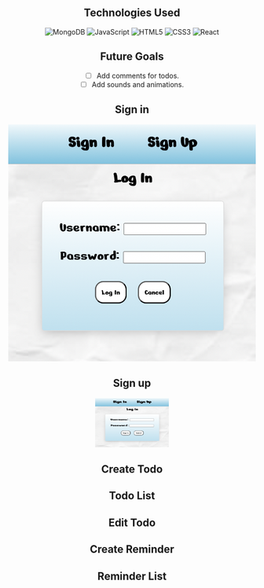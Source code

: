 <div id="assets" align="center">

## Technologies Used
![MongoDB](https://img.shields.io/badge/-MongoDB-2b244f?style=flat&logo=mongodb)
![JavaScript](https://img.shields.io/badge/javascript-9691b5?logo=javascript&logoColor=2b244f)
![HTML5](https://img.shields.io/badge/-HTML5-2b244f?style=flat&logo=html5)
![CSS3](https://img.shields.io/badge/-CSS-2b244f?style=flat&logo=css3)
![React](https://img.shields.io/badge/-React-2b244f?style=flat&logo=react)

## Future Goals

- [ ] Add comments for todos.
- [ ] Add sounds and animations.

## Sign in

![Sign in](public/screenshots/Signin.png)

## Sign up

<img src="public/screenshots/Signin.png" alt="Kitten" title="A cute kitten" width="150" height="100" />

## Create Todo

## Todo List

## Edit Todo

## Create Reminder

## Reminder List


</div>
